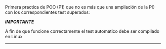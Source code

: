 Primera practica de POO (P1) que no es más que una ampliación de la P0 con los correspondientes test superados:


***IMPORTANTE***

A fin de que funcione correctamente el test automatico debe ser compilado en Linux

****************
